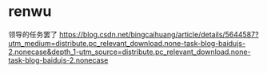 # renwu
领导的任务罢了
https://blog.csdn.net/bingcaihuang/article/details/5644587?utm_medium=distribute.pc_relevant_download.none-task-blog-baidujs-2.nonecase&depth_1-utm_source=distribute.pc_relevant_download.none-task-blog-baidujs-2.nonecase
